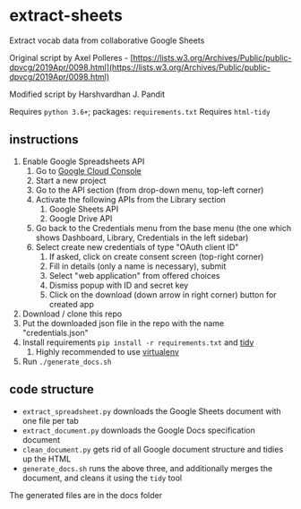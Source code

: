 # extract-sheets
Extract vocab data from collaborative Google Sheets

Original script by Axel Polleres - [https://lists.w3.org/Archives/Public/public-dpvcg/2019Apr/0098.html](https://lists.w3.org/Archives/Public/public-dpvcg/2019Apr/0098.html)

Modified script by Harshvardhan J. Pandit

Requires `python 3.6+`; packages: `requirements.txt`
Requires `html-tidy`

## instructions

1. Enable Google Spreadsheets API
   1. Go to [Google Cloud Console](https://console.cloud.google.com/)
   2. Start a new project
   3. Go to the API section (from drop-down menu, top-left corner)
   4. Activate the following APIs from the Library section
      1. Google Sheets API
      2. Google Drive API
   5. Go back to the Credentials menu from the base menu (the one which shows Dashboard, Library, Credentials in the left sidebar)
   6. Select create new credentials of type "OAuth client ID"
      1. If asked, click on create consent screen (top-right corner)
      2. Fill in details (only a name is necessary), submit
      3. Select "web application" from offered choices
      4. Dismiss popup with ID and secret key
      5. Click on the download (down arrow in right corner) button for created app
2. Download / clone this repo
3. Put the downloaded json file in the repo with the name "credentials.json"
4. Install requirements `pip install -r requirements.txt` and [tidy](http://www.html-tidy.org/)
   1. Highly recommended to use [virtualenv](https://virtualenv.pypa.io/en/stable/)
5. Run `./generate_docs.sh`

## code structure

* `extract_spreadsheet.py` downloads the Google Sheets document with one file per tab
* `extract_document.py` downloads the Google Docs specification document
* `clean_document.py` gets rid of all Google document structure and tidies up the HTML
* `generate_docs.sh` runs the above three, and additionally merges the document, and cleans it using the `tidy` tool

The generated files are in the docs folder